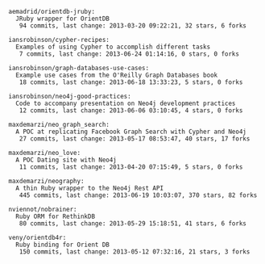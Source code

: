 

<!-- PROJECTS_LIST_START -->
    aemadrid/orientdb-jruby:
      JRuby wrapper for OrientDB
       94 commits, last change: 2013-03-20 09:22:21, 32 stars, 6 forks

    iansrobinson/cypher-recipes:
      Examples of using Cypher to accomplish different tasks
       7 commits, last change: 2013-06-24 01:14:16, 0 stars, 0 forks

    iansrobinson/graph-databases-use-cases:
      Example use cases from the O'Reilly Graph Databases book
       18 commits, last change: 2013-06-18 13:33:23, 5 stars, 0 forks

    iansrobinson/neo4j-good-practices:
      Code to accompany presentation on Neo4j development practices
       12 commits, last change: 2013-06-06 03:10:45, 4 stars, 0 forks

    maxdemarzi/neo_graph_search:
      A POC at replicating Facebook Graph Search with Cypher and Neo4j
       27 commits, last change: 2013-05-17 08:53:47, 40 stars, 17 forks

    maxdemarzi/neo_love:
      A POC Dating site with Neo4j
       11 commits, last change: 2013-04-20 07:15:49, 5 stars, 0 forks

    maxdemarzi/neography:
      A thin Ruby wrapper to the Neo4j Rest API
       445 commits, last change: 2013-06-19 10:03:07, 370 stars, 82 forks

    nviennot/nobrainer:
      Ruby ORM for RethinkDB
       80 commits, last change: 2013-05-29 15:18:51, 41 stars, 6 forks

    veny/orientdb4r:
      Ruby binding for Orient DB
       150 commits, last change: 2013-05-12 07:32:16, 21 stars, 3 forks
<!-- PROJECTS_LIST_END -->
